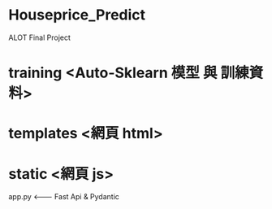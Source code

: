 # Houseprice_Predict
ALOT Final Project
# training <Auto-Sklearn 模型 與 訓練資料>
# templates <網頁 html>
# static <網頁 js>
app.py <--- Fast Api & Pydantic
